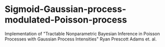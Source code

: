 # Sigmoid-Gaussian-process-modulated-Poisson-process
Implementation of "Tractable Nonparametric Bayesian Inference in Poisson Processes with Gaussian Process Intensities" Ryan Prescott Adams et. al.

